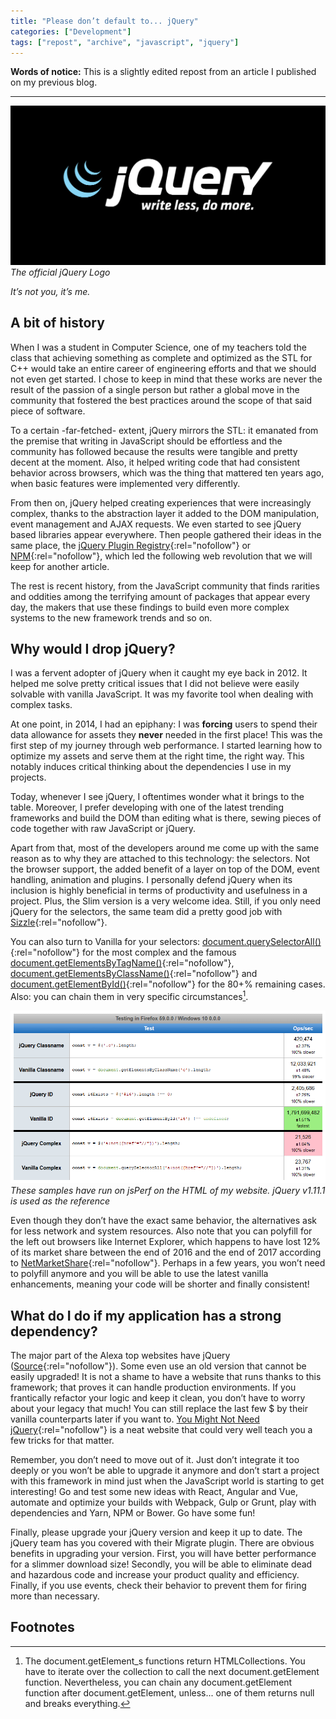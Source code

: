 ```yaml
---
title: "Please don’t default to... jQuery"
categories: ["Development"]
tags: ["repost", "archive", "javascript", "jquery"]
---
```


**Words of notice:** This is a slightly edited repost from an article I published on my previous blog.

***

![The official jQuery Logo](/assets/img/posts/20180210/header.png)
_The official jQuery Logo_

_It’s not you, it’s me._

## A bit of history

When I was a student in Computer Science, one of my teachers told the class that achieving something as complete and
optimized as the STL for C++ would take an entire career of engineering efforts and that we should not even get started.
I chose to keep in mind that these works are never the result of the passion of a single person but rather a global move
in the community that fostered the best practices around the scope of that said piece of software.

<!-- READ MORE -->

To a certain -far-fetched- extent, jQuery mirrors the STL: it emanated from the premise that writing in JavaScript
should be effortless and the community has followed because the results were tangible and pretty decent at the moment.
Also, it helped writing code that had consistent behavior across browsers, which was the thing that mattered ten years
ago, when basic features were implemented very differently.

From then on, jQuery helped creating experiences that were increasingly complex, thanks to the abstraction layer it
added to the DOM manipulation, event management and AJAX requests. We even started to see jQuery based libraries appear
everywhere. Then people gathered their ideas in the same place, the [jQuery Plugin Registry](http://plugins.jquery.com/){:rel="nofollow"}
or [NPM](https://www.npmjs.com/){:rel="nofollow"}, which led the following web revolution that we will keep for another
article.

The rest is recent history, from the JavaScript community that finds rarities and oddities among the terrifying amount
of packages that appear every day, the makers that use these findings to build even more complex systems to the new
framework trends and so on.

## Why would I drop jQuery?

I was a fervent adopter of jQuery when it caught my eye back in 2012. It helped me solve pretty critical issues that I
did not believe were easily solvable with vanilla JavaScript. It was my favorite tool when dealing with complex tasks.

At one point, in 2014, I had an epiphany: I was **forcing** users to spend their data allowance for assets they
**never** needed in the first place! This was the first step of my journey through web performance. I started learning
how to optimize my assets and serve them at the right time, the right way. This notably induces critical thinking about
the dependencies I use in my projects.

Today, whenever I see jQuery, I oftentimes wonder what it brings to the table. Moreover, I prefer developing with one of
the latest trending frameworks and build the DOM than editing what is there, sewing pieces of code together with raw
JavaScript or jQuery.

Apart from that, most of the developers around me come up with the same reason as to why they are attached to this
technology: the selectors. Not the browser support, the added benefit of a layer on top of the DOM, event handling,
animation and plugins. I personally defend jQuery when its inclusion is highly beneficial in terms of productivity and
usefulness in a project. Plus, the Slim version is a very welcome idea. Still, if you only need jQuery for the
selectors, the same team did a pretty good job with [Sizzle](http://sizzlejs.com/){:rel="nofollow"}.

You can also turn to Vanilla for your selectors: [document.querySelectorAll()](https://developer.mozilla.org/en-US/docs/Web/API/Document/querySelectorAll){:rel="nofollow"}
for the most complex and the famous [document.getElementsByTagName()](https://developer.mozilla.org/en-US/docs/Web/API/Document/getElementsByTagName){:rel="nofollow"},
[document.getElementsByClassName()](https://developer.mozilla.org/en-US/docs/Web/API/Document/getElementsByClassName){:rel="nofollow"}
and [document.getElementById()](https://developer.mozilla.org/en-US/docs/Web/API/Document/getElementById){:rel="nofollow"}
for the 80+% remaining cases. Also: you can chain them in very specific circumstances[^1].

![Some performance statistics](/assets/img/posts/20180210/comparison.png)
_These samples have run on jsPerf on the HTML of my website. jQuery v1.11.1 is used as the reference_

Even though they don’t have the exact same behavior, the alternatives ask for less network and system resources. Also
note that you can polyfill for the left out browsers like Internet Explorer, which happens to have lost 12% of its
market share between the end of 2016 and the end of 2017 according to [NetMarketShare](https://netmarketshare.com/){:rel="nofollow"}.
Perhaps in a few years, you won’t need to polyfill anymore and you will be able to use the latest vanilla enhancements,
meaning your code will be shorter and finally consistent!

## What do I do if my application has a strong dependency?

The major part of the Alexa top websites have jQuery ([Source](https://publicwww.com/websites/jquery/){:rel="nofollow"}).
Some even use an old version that cannot be easily upgraded! It is not a shame to have a website that runs thanks to
this framework; that proves it can handle production environments. If you frantically refactor your logic and keep it
clean, you don’t have to worry about your legacy that much! You can still replace the last few $ by their vanilla
counterparts later if you want to. [You Might Not Need jQuery](http://youmightnotneedjquery.com/){:rel="nofollow"} is a
neat website that could very well teach you a few tricks for that matter.

Remember, you don’t need to move out of it. Just don’t integrate it too deeply or you won’t be able to upgrade it
anymore and don’t start a project with this framework in mind just when the JavaScript world is starting to get
interesting! Go and test some new ideas with React, Angular and Vue, automate and optimize your builds with Webpack,
Gulp or Grunt, play with dependencies and Yarn, NPM or Bower. Go have some fun!

Finally, please upgrade your jQuery version and keep it up to date. The jQuery team has you covered with their Migrate
plugin. There are obvious benefits in upgrading your version. First, you will have better performance for a slimmer
download size! Secondly, you will be able to eliminate dead and hazardous code and increase your product quality and
efficiency. Finally, if you use events, check their behavior to prevent them for firing more than necessary.

## Footnotes

[^1]: The document.getElement_s functions return HTMLCollections. You have to iterate over the collection to call the next document.getElement function. Nevertheless, you can chain any document.getElement function after document.getElement, unless... one of them returns null and breaks everything.
